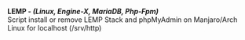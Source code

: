 <b>LEMP - <i>(Linux, Engine-X, MariaDB, Php-Fpm)</i></b><br>
Script install or remove LEMP Stack and phpMyAdmin on Manjaro/Arch Linux for localhost (/srv/http)

